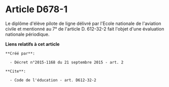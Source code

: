 # Article D678-1

Le diplôme d'élève pilote de ligne délivré par l'Ecole nationale de l'aviation civile et mentionné au 7° de l'article D.
612-32-2 fait l'objet d'une évaluation nationale périodique.

**Liens relatifs à cet article**

	**Créé par**:

	  - Décret n°2015-1168 du 21 septembre 2015 - art. 2

	**Cite**:

	  - Code de l'éducation - art. D612-32-2
